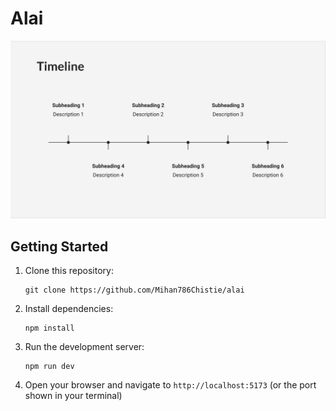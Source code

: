 # Alai

   ![Timeline Example](./src/assets/timeline.png)

## Getting Started

1. Clone this repository:
   ```
   git clone https://github.com/Mihan786Chistie/alai
   ```
2. Install dependencies:
   ```
   npm install
   ```
3. Run the development server:
   ```
   npm run dev
   ```
4. Open your browser and navigate to `http://localhost:5173` (or the port shown in your terminal)
